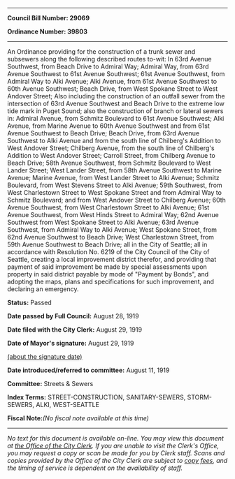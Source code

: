 

********

**Council Bill Number: 29069**
   
**Ordinance Number: 39803**
********

 An Ordinance providing for the construction of a trunk sewer and subsewers along the following described routes to-wit: In 63rd Avenue Southwest, from Beach Drive to Admiral Way; Admiral Way, from 63rd Avenue Southwest to 61st Avenue Southwest; 61st Avenue Southwest, from Admiral Way to Alki Avenue; Alki Avenue, from 61st Avenue Southwest to 60th Avenue Southwest; Beach Drive, from West Spokane Street to West Andover Street; Also including the construction of an outfall sewer from the intersection of 63rd Avenue Southwest and Beach Drive to the extreme low tide mark in Puget Sound; also the construction of branch or lateral sewers in: Admiral Avenue, from Schmitz Boulevard to 61st Avenue Southwest; Alki Avenue, from Marine Avenue to 60th Avenue Southwest and from 61st Avenue Southwest to Beach Drive; Beach Drive, from 63rd Avenue Southwest to Alki Avenue and from the south line of Chilberg's Addition to West Andover Street; Chilberg Avenue, from the south line of Chilberg's Addition to West Andover Street; Carroll Street, from Chilberg Avenue to Beach Drive; 58th Avenue Southwest, from Schmitz Boulevard to West Lander Street; West Lander Street, from 58th Avenue Southwest to Marine Avenue; Marine Avenue, from West Lander Street to Alki Avenue; Schmitz Boulevard, from West Stevens Street to Alki Avenue; 59th Southwest, from West Charlestown Street to West Spokane Street and from Admiral Way to Schmitz Boulevard; and from West Andover Street to Chilberg Avenue; 60th Avenue Southwest, from West Charlestown Street to Alki Avenue; 61st Avenue Southwest, from West Hinds Street to Admiral Way; 62nd Avenue Southwest from West Spokane Street to Alki Avenue; 63rd Avenue Southwest, from Admiral Way to Alki Avenue; West Spokane Street, from 62nd Avenue Southwest to Beach Drive; West Charlestown Street, from 59th Avenue Southwest to Beach Drive; all in the City of Seattle; all in accordance with Resolution No. 6219 of the City Council of the City of Seattle, creating a local improvement district therefor, and providing that payment of said improvement be made by special assessments upon property in said district payable by mode of "Payment by Bonds", and adopting the maps, plans and specifications for such improvement, and declaring an emergency.

**Status:** Passed
   
**Date passed by Full Council:** August 28, 1919
   
**Date filed with the City Clerk:** August 29, 1919
   
**Date of Mayor's signature:** August 29, 1919
   
[(about the signature date)](/~public/approvaldate.htm)
   
   
   
**Date introduced/referred to committee:** August 11, 1919
   
**Committee:** Streets & Sewers
   
   
**Index Terms:** STREET-CONSTRUCTION, SANITARY-SEWERS, STORM-SEWERS, ALKI, WEST-SEATTLE

**Fiscal Note:**_(No fiscal note available at this time)_
********

_No text for this document is available on-line. You may view this document at [the Office of the City Clerk](http://www.seattle.gov/leg/clerk/contactUs.htm). If you are unable to visit the Clerk's Office, you may request a copy or scan be made for you by Clerk staff. Scans and copies provided by the Office of the City Clerk are subject to [copy fees](http://clerk.seattle.gov/~public/clerkfees.htm), and the timing of service is dependent on the availability of staff._

